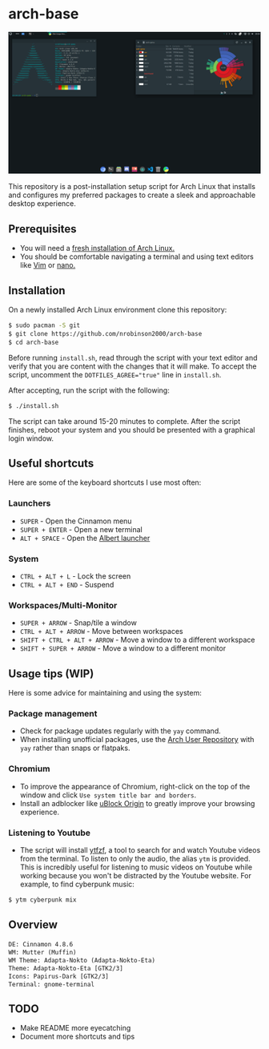 # arch-base
![](screenshots/debloated.png)

This repository is a post-installation setup script for Arch Linux that installs and configures my preferred packages to create a sleek and approachable desktop experience.

## Prerequisites

- You will need a [fresh installation of Arch Linux.](https://wiki.archlinux.org/index.php/Installation_guide)
- You should be comfortable navigating a terminal and using text editors like [Vim](https://wiki.archlinux.org/index.php/Vim) or [nano.](https://wiki.archlinux.org/index.php/Nano)

## Installation

On a newly installed Arch Linux environment clone this repository:

```bash
$ sudo pacman -S git
$ git clone https://github.com/nrobinson2000/arch-base
$ cd arch-base
```

Before running `install.sh`, read through the script with your text editor and verify that you are content with the changes that it will make. To accept the script, uncomment the `DOTFILES_AGREE="true"` line in `install.sh`.

After accepting, run the script with the following:

```bash
$ ./install.sh
```

The script can take around 15-20 minutes to complete. After the script finishes, reboot your system and you should be presented with a graphical login window.

## Useful shortcuts

Here are some of the keyboard shortcuts I use most often:

### Launchers
- `SUPER` - Open the Cinnamon menu
- `SUPER + ENTER` - Open a new terminal
- `ALT + SPACE` - Open the [Albert launcher](https://github.com/albertlauncher/albert)

### System
- `CTRL + ALT + L` - Lock the screen
- `CTRL + ALT + END` - Suspend

### Workspaces/Multi-Monitor
- `SUPER + ARROW` - Snap/tile a window
- `CTRL + ALT + ARROW` - Move between workspaces
- `SHIFT + CTRL + ALT + ARROW` - Move a window to a different workspace
- `SHIFT + SUPER + ARROW` - Move a window to a different monitor

## Usage tips (WIP)

Here is some advice for maintaining and using the system:

### Package management
- Check for package updates regularly with the `yay` command.
- When installing unofficial packages, use the [Arch User Repository](https://aur.archlinux.org/) with `yay` rather than snaps or flatpaks.

### Chromium
- To improve the appearance of Chromium, right-click on the top of the window and click `Use system title bar and borders`.
- Install an adblocker like [uBlock Origin](https://chrome.google.com/webstore/detail/ublock-origin/cjpalhdlnbpafiamejdnhcphjbkeiagm) to greatly improve your browsing experience.

### Listening to Youtube
- The script will install [ytfzf](https://github.com/pystardust/ytfzf), a tool to search for and watch Youtube videos from the terminal. To listen to only the audio, the alias `ytm` is provided. This is incredibly useful for listening to music videos on Youtube while working because you won't be distracted by the Youtube website. For example, to find cyberpunk music:

```bash
$ ytm cyberpunk mix
```

## Overview

```
DE: Cinnamon 4.8.6
WM: Mutter (Muffin)
WM Theme: Adapta-Nokto (Adapta-Nokto-Eta)
Theme: Adapta-Nokto-Eta [GTK2/3]
Icons: Papirus-Dark [GTK2/3]
Terminal: gnome-terminal
```

## TODO
- Make README more eyecatching
- Document more shortcuts and tips
